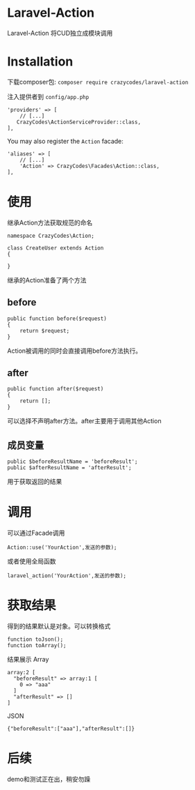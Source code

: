 # Laravel-Action
Laravel-Action 将CUD独立成模块调用

# Installation
下载composer包: ```composer require crazycodes/laravel-action```

注入提供者到 ```config/app.php```

```
'providers' => [
    // [...]
   CrazyCodes\ActionServiceProvider::class,
],
```
You may also register the ```Action``` facade:
```
'aliases' => [
    // [...]
    'Action' => CrazyCodes\Facades\Action::class,
],
```

# 使用
继承Action方法获取规范的命名
```
namespace CrazyCodes\Action;

class CreateUser extends Action
{

}
```

继承的Action准备了两个方法

## before
```
public function before($request)
{
    return $request;
}
```
Action被调用的同时会直接调用before方法执行。

## after
```
public function after($request)
{
    return [];
}

```
可以选择不声明after方法。after主要用于调用其他Action

## 成员变量
```
public $beforeResultName = 'beforeResult';
public $afterResultName = 'afterResult';
```
用于获取返回的结果

# 调用
可以通过Facade调用
```
Action::use('YourAction',发送的参数);
```
或者使用全局函数
```
laravel_action('YourAction',发送的参数);
```

# 获取结果
得到的结果默认是对象。可以转换格式
```
function toJson();
function toArray();
```
结果展示
Array
```
array:2 [
  "beforeResult" => array:1 [
    0 => "aaa"
  ]
  "afterResult" => []
]
```
JSON
```
{"beforeResult":["aaa"],"afterResult":[]}
```

# 后续
demo和测试正在出，稍安勿躁